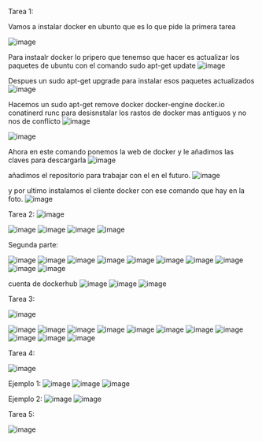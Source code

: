 Tarea 1:

Vamos a instalar docker en ubunto que es lo que pide la primera tarea

![image](https://github.com/user-attachments/assets/e600e726-ab0f-4f53-a616-e5216e143ab1)

Para instaalr docker lo pripero que tenemso que hacer es actualizar los paquetes de ubuntu con el comando sudo apt-get update
![image](https://github.com/user-attachments/assets/d50fc144-b132-420e-9fec-06fad133afe4)

Despues un sudo apt-get upgrade para instalar esos paquetes actualizados
![image](https://github.com/user-attachments/assets/41d3e059-f35c-44aa-9bd7-3c2f508296c2)

Hacemos un sudo apt-get remove docker docker-engine docker.io conatinerd runc para desisnstalar los rastos de docker mas antiguos y no nos de conflicto
![image](https://github.com/user-attachments/assets/b7c6eea1-8ebd-4593-9e74-9c7a0f4fefd7)


![image](https://github.com/user-attachments/assets/26a32b2f-c86e-48f2-85d5-3b58bd83999e)

Ahora en este comando ponemos la web de docker y le añadimos las claves para descargarla
![image](https://github.com/user-attachments/assets/cb86cdb6-1514-44e0-80bf-1b9c37447c5b)

añadimos el repositorio para trabajar con el en el futuro.
![image](https://github.com/user-attachments/assets/d21e9d97-77f1-4938-9b42-918bc1bbcab0)

y por ultimo instalamos el cliente docker con ese comando que hay en la foto.
![image](https://github.com/user-attachments/assets/5fa2637f-831f-4f48-ae2d-07b1dcf09a10)


Tarea 2:
![image](https://github.com/user-attachments/assets/c1c81c45-911d-4a6a-94b1-a1664f045991)

![image](https://github.com/user-attachments/assets/45906787-655b-4cb0-85c8-7b5ff440fa50)
![image](https://github.com/user-attachments/assets/4bd174ce-5c91-49a1-a73f-8c1432276e79)
![image](https://github.com/user-attachments/assets/f0eb083a-ac05-4271-a590-3fc39d0edd5e)
![image](https://github.com/user-attachments/assets/8c6b6eca-c2c3-4c24-b879-1e4cfbeac245)

Segunda parte:

![image](https://github.com/user-attachments/assets/ad55bd82-d30f-4668-9160-9d9b165f6991)
![image](https://github.com/user-attachments/assets/8506f59b-9ab7-4dc0-9d08-84913aad0b32)
![image](https://github.com/user-attachments/assets/b2cdc0c3-7fb0-4eee-a47f-5eedbda64694)
![image](https://github.com/user-attachments/assets/abbcd9fe-1692-40dd-9bb1-8b2d89401069)
![image](https://github.com/user-attachments/assets/bff3468e-43be-4b91-8a81-1cdb34134d90)
![image](https://github.com/user-attachments/assets/fb2ec756-738b-4e8b-bf1e-ec466c724712)
![image](https://github.com/user-attachments/assets/570479e8-4e06-443c-8491-04d7f7b2c3fa)
![image](https://github.com/user-attachments/assets/5ea2e282-67f4-45bf-b220-e15e9dca1e95)
![image](https://github.com/user-attachments/assets/5105cc20-5750-4fa0-b48c-042f0c774809)
![image](https://github.com/user-attachments/assets/5f6c9945-5f30-4930-a3fb-b18c53a5209a)

cuenta de dockerhub
![image](https://github.com/user-attachments/assets/aa375746-77a0-41a5-af8a-2b7348f3b9c0)
![image](https://github.com/user-attachments/assets/2eac31f8-2857-421c-af0f-b3c1602f40e1)
![image](https://github.com/user-attachments/assets/ff0a5ff8-30d0-4d57-a422-79881fd2d527)

Tarea 3:

![image](https://github.com/user-attachments/assets/0c76abdb-a0c6-4489-bf19-b20ef77bc810)

![image](https://github.com/user-attachments/assets/28eab7d7-37c6-4308-8d04-2af7653d05ef)
![image](https://github.com/user-attachments/assets/b5b21acc-9348-4ee4-b26f-61dc1aef58fb)
![image](https://github.com/user-attachments/assets/4e420f14-1169-4fba-a9c7-a8d356fb704b)
![image](https://github.com/user-attachments/assets/c3f4a44b-6f3b-43f8-9950-530ec8f9ba4e)
![image](https://github.com/user-attachments/assets/a36bec16-3976-48aa-8c53-c5a10b61e1ff)
![image](https://github.com/user-attachments/assets/c785f4a4-9498-49fa-b8a4-d75d87f924b8)
![image](https://github.com/user-attachments/assets/ee414c9a-a85f-4272-ad5d-4f632f5d56d2)
![image](https://github.com/user-attachments/assets/4a374433-e7da-4ff3-bc3b-5720619d5592)
![image](https://github.com/user-attachments/assets/43012478-7567-4efb-8d36-4b298c9882e8)
![image](https://github.com/user-attachments/assets/488add18-c631-4043-8b68-b3fabf11516e)
![image](https://github.com/user-attachments/assets/0e89267d-e591-4242-b218-67527ed6c8a8)

Tarea 4:

![image](https://github.com/user-attachments/assets/0117967c-3e97-4e0c-bffe-37d383e61dc7)

Ejemplo 1:
![image](https://github.com/user-attachments/assets/0cc2cebf-5234-4080-94ea-04743e9c6a32)
![image](https://github.com/user-attachments/assets/4f4bd287-c1b0-4eea-9b07-7c3a9822e45a)
![image](https://github.com/user-attachments/assets/d298ce44-3b1f-471a-9ba0-acfb255671d8)

Ejemplo 2:
![image](https://github.com/user-attachments/assets/ebfa9d59-681d-459d-985d-0d39c8db7133)
![image](https://github.com/user-attachments/assets/fd61b4ca-1997-4b4f-a9d3-cee26fc2b63d)

Tarea 5:

![image](https://github.com/user-attachments/assets/3ee09c0b-9313-43fd-854f-efff73866800)





